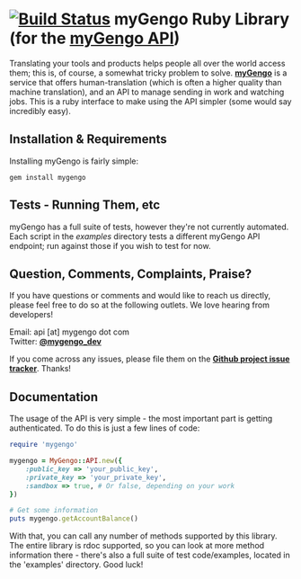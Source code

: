 [![Build Status](https://secure.travis-ci.org/myGengo/mygengo-ruby.png)](http://travis-ci.org/myGengo/mygengo-ruby)
myGengo Ruby Library (for the [myGengo API](http://mygengo.com/))
========================================================================================================
Translating your tools and products helps people all over the world access them; this is, of course, a
somewhat tricky problem to solve. **[myGengo](http://mygengo.com/)** is a service that offers human-translation
(which is often a higher quality than machine translation), and an API to manage sending in work and watching
jobs. This is a ruby interface to make using the API simpler (some would say incredibly easy). 


Installation & Requirements
-------------------------------------------------------------------------------------------------------
Installing myGengo is fairly simple:

    gem install mygengo


Tests - Running Them, etc
------------------------------------------------------------------------------------------------------
myGengo has a full suite of tests, however they're not currently automated. Each script in the _examples_
directory tests a different myGengo API endpoint; run against those if you wish to test for now.

Question, Comments, Complaints, Praise?
------------------------------------------------------------------------------------------------------
If you have questions or comments and would like to reach us directly, please feel free to do
so at the following outlets. We love hearing from developers!

Email: api [at] mygengo dot com  
Twitter: **[@mygengo_dev](http://twitter.com/mygengo_dev)**  

If you come across any issues, please file them on the **[Github project issue tracker](https://github.com/myGengo/mygengo-ruby/issues)**. Thanks!


Documentation
------------------------------------------------------------------------------------------------------
The usage of the API is very simple - the most important part is getting authenticated. To do this is just
a few lines of code:

``` ruby
require 'mygengo'

mygengo = MyGengo::API.new({
	:public_key => 'your_public_key',
	:private_key => 'your_private_key',
	:sandbox => true, # Or false, depending on your work
})

# Get some information
puts mygengo.getAccountBalance()
```

With that, you can call any number of methods supported by this library. The entire library is rdoc supported,
so you can look at more method information there - there's also a full suite of test code/examples, located in the 'examples'
directory. Good luck!
